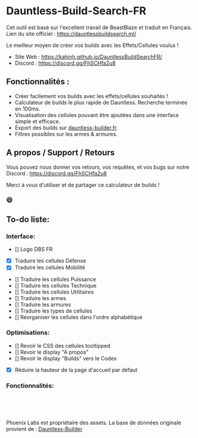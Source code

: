 # Dauntless-Build-Search-FR
Cet outil est basé sur l'excellent travail de BeastBlaze et traduit en Français.
Lien du site officiel : https://dauntlessbuildsearch.ml/

Le meilleur moyen de créer vos builds avec les Effets/Cellules voulus !

- Site Web : https://kahinh.github.io/DauntlessBuildSearchFR/
- Discord : https://discord.gg/FhSCHfa2u8

## Fonctionnalités :
- Créer facilement vos builds avec les effets/cellules souhaités !
- Calculateur de builds le plus rapide de Dauntless. Recherche terminée en 100ms.
- Visualisation des cellules pouvant être ajoutées dans une interface simple et efficace.
- Export des builds sur [dauntless-builder.fr](https://dauntless-builder.fr/).
- Filtres possibles sur les armes & armures.

## A propos / Support / Retours
Vous pouvez nous donner vos retours, vos requêtes, et vos bugs sur notre Discord : https://discord.gg/FhSCHfa2u8

Merci à vous d'utiliser et de partager ce calculateur de builds !

### 😄

## To-do liste:
### Interface:
- [] Logo DBS FR
- [X] Traduire les cellules Défense
- [X] Traduire les cellules Mobilité
- [] Traduire les cellules Puissance
- [] Traduire les cellules Technique
- [] Traduire les cellules Utilitaires
- [] Traduire les armes
- [] Traduire les armures
- [] Traduire les types de cellules
- [] Réorganiser les cellules dans l'ordre alphabétique

### Optimisations:
- [] Revoir le CSS des cellules tooltipped
- [] Revoir le display "A propos"
- [] Revoir le display "Builds" vers le Codex
- [X] Réduire la hauteur de la page d'accueil par défaut

### Fonctionnalités:


<br/><br/><br/>

Phoenix Labs est propriétaire des assets.
La base de données originale provient de : [Dauntless-Builder](https://github.com/atomicptr/dauntless-builder)

